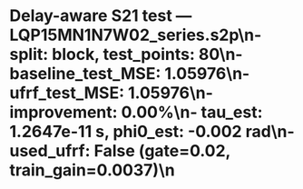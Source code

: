 # Delay-aware S21 test — LQP15MN1N7W02_series.s2p\n- split: block, test_points: 80\n- baseline_test_MSE: 1.05976\n- ufrf_test_MSE: 1.05976\n- improvement: 0.00%\n- tau_est: 1.2647e-11 s, phi0_est: -0.002 rad\n- used_ufrf: False (gate=0.02, train_gain=0.0037)\n
